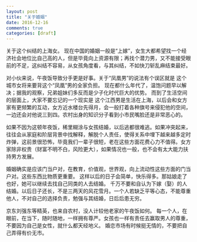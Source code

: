 ```yaml
---
layout: post
title: "关于婚姻"
date: 2016-12-16
comments: true
categories: [draft]
---
```


关于这个纠结的上海女。 现在中国的婚姻一般是“上嫁”，女生大都希望找一个经济社会地位比自己高的人，但是毕竟向上资源有限；再找个潜力男，又不能接受眼前的不足，这纠结不容易，从女孩角度看，与其纠结，不如快刀斩乱麻结束最好。

对小伙来说，午夜饭导致分手更是好事。关于“凤凰男”的说法有个误区就是 这个城市女将来要背这个“凤凰”男的全家负担。 现在都什么年代了，温饱问题早以解决；据我的观察，兄弟姐妹们多反而是少子化时代巨大的优势。 而到了生活空间的层面上，大家不要忘记的一个现实是 这个江西男是生活在上海，以后会和女方家有更频繁的互动，女方近水楼台先得月，会一般打着各种旗号来侵犯他的空间，一边还会对他说三到四。农村出身的知识分子看到小市民嘴脸还是非常恶心的。

如果不因为这顿年夜饭，稀里糊涂与女孩结婚，以后逃都很难逃。如果冲突起来，往往会从家庭和阶层背景中找解释，解脱个人责任，使得关系中埋下越来越多定时炸弹，这前景很恐怖，毕竟我们一辈子很短，老在这些方面花费心力不值得。女方家除非权贵（财富不明不白，风险更大），如果情况也一般，也不会有太大能力扶持男方发展。

婚姻确实是应该门当户对，在教育，价值观，世界观，向上流动性这些方面的门当户对。这些东西比物质更重要。 这样以后的日子会简单，快乐得多。那姑娘走了也好，她可以继续去找自己同类的人去结婚。 千万不要和自认为下嫁（娶）的人结婚。以后日子还长，不是三两天的风花雪月。一个人若缺乏平等心态，不能尊重他人，不对自己的选择负责，勉强与其结婚，日后后患无穷。

京东刘强东等精英，也来自农村，没人计较他老家的午夜饭如何。 每一个人，在眼前，在当下，随时随地，一样拥有尊严。女孩也一样有责任去赢取男人的尊重，不要因为自己是女性，就什么都天经地义。 婚恋市场有时候挺无情的，不要把自己弄得有价无市。